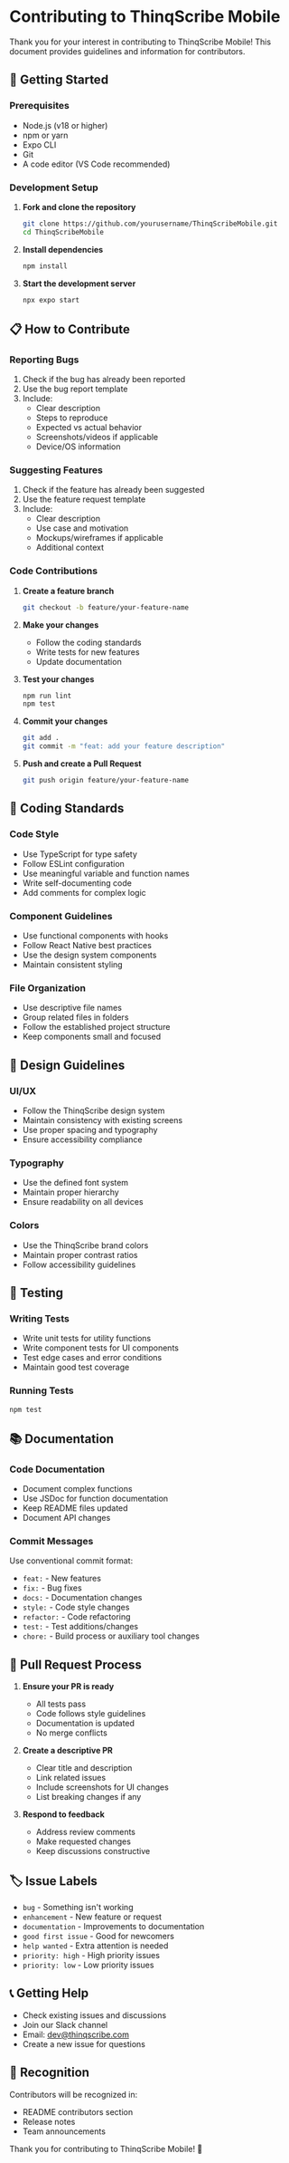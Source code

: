 # Contributing to ThinqScribe Mobile

Thank you for your interest in contributing to ThinqScribe Mobile! This document provides guidelines and information for contributors.

## 🚀 Getting Started

### Prerequisites

- Node.js (v18 or higher)
- npm or yarn
- Expo CLI
- Git
- A code editor (VS Code recommended)

### Development Setup

1. **Fork and clone the repository**
   ```bash
   git clone https://github.com/yourusername/ThinqScribeMobile.git
   cd ThinqScribeMobile
   ```

2. **Install dependencies**
   ```bash
   npm install
   ```

3. **Start the development server**
   ```bash
   npx expo start
   ```

## 📋 How to Contribute

### Reporting Bugs

1. Check if the bug has already been reported
2. Use the bug report template
3. Include:
   - Clear description
   - Steps to reproduce
   - Expected vs actual behavior
   - Screenshots/videos if applicable
   - Device/OS information

### Suggesting Features

1. Check if the feature has already been suggested
2. Use the feature request template
3. Include:
   - Clear description
   - Use case and motivation
   - Mockups/wireframes if applicable
   - Additional context

### Code Contributions

1. **Create a feature branch**
   ```bash
   git checkout -b feature/your-feature-name
   ```

2. **Make your changes**
   - Follow the coding standards
   - Write tests for new features
   - Update documentation

3. **Test your changes**
   ```bash
   npm run lint
   npm test
   ```

4. **Commit your changes**
   ```bash
   git add .
   git commit -m "feat: add your feature description"
   ```

5. **Push and create a Pull Request**
   ```bash
   git push origin feature/your-feature-name
   ```

## 📝 Coding Standards

### Code Style

- Use TypeScript for type safety
- Follow ESLint configuration
- Use meaningful variable and function names
- Write self-documenting code
- Add comments for complex logic

### Component Guidelines

- Use functional components with hooks
- Follow React Native best practices
- Use the design system components
- Maintain consistent styling

### File Organization

- Use descriptive file names
- Group related files in folders
- Follow the established project structure
- Keep components small and focused

## 🎨 Design Guidelines

### UI/UX

- Follow the ThinqScribe design system
- Maintain consistency with existing screens
- Use proper spacing and typography
- Ensure accessibility compliance

### Typography

- Use the defined font system
- Maintain proper hierarchy
- Ensure readability on all devices

### Colors

- Use the ThinqScribe brand colors
- Maintain proper contrast ratios
- Follow accessibility guidelines

## 🧪 Testing

### Writing Tests

- Write unit tests for utility functions
- Write component tests for UI components
- Test edge cases and error conditions
- Maintain good test coverage

### Running Tests

```bash
npm test
```

## 📚 Documentation

### Code Documentation

- Document complex functions
- Use JSDoc for function documentation
- Keep README files updated
- Document API changes

### Commit Messages

Use conventional commit format:

- `feat:` - New features
- `fix:` - Bug fixes
- `docs:` - Documentation changes
- `style:` - Code style changes
- `refactor:` - Code refactoring
- `test:` - Test additions/changes
- `chore:` - Build process or auxiliary tool changes

## 🔄 Pull Request Process

1. **Ensure your PR is ready**
   - All tests pass
   - Code follows style guidelines
   - Documentation is updated
   - No merge conflicts

2. **Create a descriptive PR**
   - Clear title and description
   - Link related issues
   - Include screenshots for UI changes
   - List breaking changes if any

3. **Respond to feedback**
   - Address review comments
   - Make requested changes
   - Keep discussions constructive

## 🏷️ Issue Labels

- `bug` - Something isn't working
- `enhancement` - New feature or request
- `documentation` - Improvements to documentation
- `good first issue` - Good for newcomers
- `help wanted` - Extra attention is needed
- `priority: high` - High priority issues
- `priority: low` - Low priority issues

## 📞 Getting Help

- Check existing issues and discussions
- Join our Slack channel
- Email: dev@thinqscribe.com
- Create a new issue for questions

## 🎉 Recognition

Contributors will be recognized in:
- README contributors section
- Release notes
- Team announcements

Thank you for contributing to ThinqScribe Mobile! 🚀
